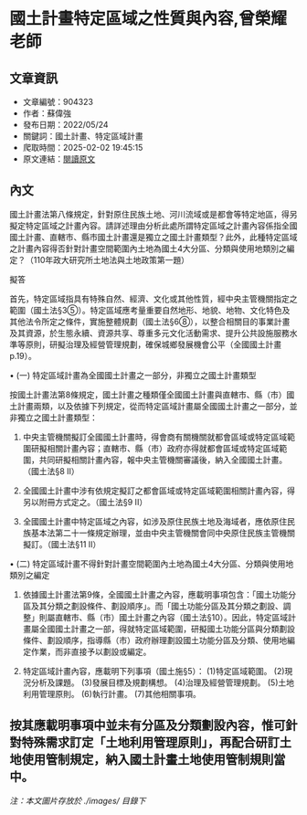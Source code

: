 # 國土計畫特定區域之性質與內容,曾榮耀老師

## 文章資訊
- 文章編號：904323
- 作者：蘇偉強
- 發布日期：2022/05/24
- 關鍵詞：國土計畫、特定區域計畫
- 爬取時間：2025-02-02 19:45:15
- 原文連結：[閱讀原文](https://real-estate.get.com.tw/Columns/detail.aspx?no=904323)

## 內文
國土計畫法第八條規定，針對原住民族土地、河川流域或是都會等特定地區，得另擬定特定區域之計畫內容。請詳述理由分析此處所謂特定區域之計畫內容係指全國國土計畫、直轄市、縣市國土計畫還是獨立之國土計畫類型？此外，此種特定區域之計畫內容得否針對計畫空間範圍內土地為國土4大分區、分類與使用地類別之編定？（110年政大研究所土地法與土地政策第一題）

擬答

首先，特定區域指具有特殊自然、經濟、文化或其他性質，經中央主管機關指定之範圍（國土法§3⑤）。特定區域應考量重要自然地形、地貌、地物、文化特色及其他法令所定之條件，實施整體規劃（國土法§6⑧），以整合相關目的事業計畫及其資源，於生態永續、資源共享、尊重多元文化活動需求、提升公共設施服務水準等原則，研擬治理及經營管理規劃，確保城鄉發展機會公平（全國國土計畫p.19）。

• (一) 特定區域計畫為全國國土計畫之一部分，非獨立之國土計畫類型

按國土計畫法第8條規定，國土計畫之種類僅全國國土計畫與直轄市、縣（市）國土計畫兩類，以及依據下列規定，從而特定區域計畫屬全國國土計畫之一部分，並非獨立之國土計畫類型：

1. 中央主管機關擬訂全國國土計畫時，得會商有關機關就都會區域或特定區域範圍研擬相關計畫內容；直轄市、縣（市）政府亦得就都會區域或特定區域範圍，共同研擬相關計畫內容，報中央主管機關審議後，納入全國國土計畫。（國土法§8 II）

2. 全國國土計畫中涉有依規定擬訂之都會區域或特定區域範圍相關計畫內容，得另以附冊方式定之。（國土法§9 II）

3. 全國國土計畫中特定區域之內容，如涉及原住民族土地及海域者，應依原住民族基本法第二十一條規定辦理，並由中央主管機關會同中央原住民族主管機關擬訂。（國土法§11 II）

• (二) 特定區域計畫不得針對計畫空間範圍內土地為國土4大分區、分類與使用地類別之編定

1. 依據國土計畫法第9條，全國國土計畫之內容，應載明事項包含：「國土功能分區及其分類之劃設條件、劃設順序」。而「國土功能分區及其分類之劃設、調整」則屬直轄市、縣（市）國土計畫之內容（國土法§10）。因此，特定區域計畫屬全國國土計畫之一部，得就特定區域範圍，研擬國土功能分區與分類劃設條件、劃設順序，指導縣（市）政府辦理劃設國土功能分區及分類、使用地編定作業，而非直接予以劃設或編定。

2. 特定區域計畫內容，應載明下列事項（國土施§5）： (1)特定區域範圍。 (2)現況分析及課題。 (3)發展目標及規劃構想。 (4)治理及經營管理規劃。 (5)土地利用管理原則。 (6)執行計畫。 (7)其他相關事項。

按其應載明事項中並未有分區及分類劃設內容，惟可針對特殊需求訂定「土地利用管理原則」，再配合研訂土地使用管制規定，納入國土計畫土地使用管制規則當中。
---
*注：本文圖片存放於 ./images/ 目錄下*
